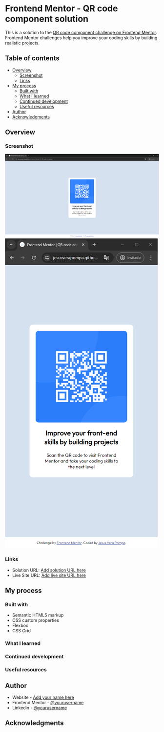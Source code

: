 # Frontend Mentor - QR code component solution

This is a solution to the [QR code component challenge on Frontend Mentor](https://www.frontendmentor.io/challenges/qr-code-component-iux_sIO_H). Frontend Mentor challenges help you improve your coding skills by building realistic projects. 

## Table of contents

- [Overview](#overview)
  - [Screenshot](#screenshot)
  - [Links](#links)
- [My process](#my-process)
  - [Built with](#built-with)
  - [What I learned](#what-i-learned)
  - [Continued development](#continued-development)
  - [Useful resources](#useful-resources)
- [Author](#author)
- [Acknowledgments](#acknowledgments)


## Overview

### Screenshot

![](./assets/img/screenshot/screenshot-desktop.png)
![](./assets/img/screenshot/screenshot-mobile.png)

### Links

- Solution URL: [Add solution URL here](https://github.com/JesusVeraPompa/Frontend-Mentor-01-QR-code-component)
- Live Site URL: [Add live site URL here](https://jesusverapompa.github.io/Frontend-Mentor-01-QR-code-component/)

## My process

### Built with

- Semantic HTML5 markup
- CSS custom properties
- Flexbox
- CSS Grid

### What I learned


### Continued development


### Useful resources


## Author

- Website - [Add your name here](https://techpompahelp.com/)
- Frontend Mentor - [@yourusername](https://www.frontendmentor.io/profile/yourusername)
- Linkedin - [@yourusername](https://www.linkedin.com/in/jes%C3%BAs-alberto-vera-pompa-26ba43190/)


## Acknowledgments


